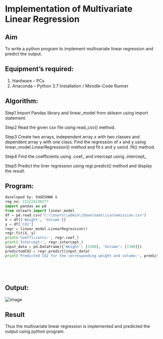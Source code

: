 # Implementation of Multivariate Linear Regression
## Aim
To write a python program to implement multivariate linear regression and predict the output.
## Equipment’s required:
1.	Hardware – PCs
2.	Anaconda – Python 3.7 Installation / Moodle-Code Runner
## Algorithm:
Step1
Import Pandas library and linear_model from sklearn using import statement.

Step2
Read the given csv file using read_csv() method.

Step3
Create two arrays, independent array x with two classes and dependent array y with one class. Find the regression of x and y using linear_model.LinearRegression() method and fit x and y usind .fit() method.

Step4
Find the coefficients using .coef_ and intercept using .intercept_

Step5
Predict the liner regression using regr.predict() method and display the result.

## Program:
``` python
developed by: SUGESHWA S
reg no: 212224230277
import pandas as pd
from sklearn import linear_model
df = pd.read_csv("C:\\Users\\admin\\Downloads\\carsemission.csv")
X = df[['Weight', 'Volume']]
y = df['CO2']
regr = linear_model.LinearRegression()
regr.fit(X, y)
print('Coefficients:', regr.coef_)
print('Intercept:', regr.intercept_)
input_data = pd.DataFrame({'Weight': [3300], 'Volume': [1300]})
predictedCO2 = regr.predict(input_data)
print('Predicted CO2 for the corresponding weight and volume:', predictedCO2)






```
## Output:

![image](https://github.com/user-attachments/assets/37b7a7ed-2b37-4a91-9b24-8e059f93c06a)

## Result
Thus the multivariate linear regression is implemented and predicted the output using python program.
